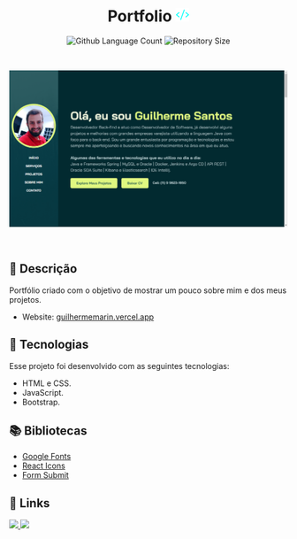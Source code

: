 <h1 align="center">
  Portfolio <img width="25px" src="https://raw.githubusercontent.com/EvanderInacio/Portfolio/3954a3ad525e1e2f9f58dac1417aae0abcdd176c/public/icon.svg"/>
</h1>

 <p align="center">  
  <img alt="Github Language Count" src="https://img.shields.io/github/languages/count/xGuiilherme/Portfolio?color=00FFFB">
  <img alt="Repository Size" src="https://img.shields.io/github/repo-size/xGuiilherme/Portfolio?color=00FFFB">
</p>

<br>

![Resultado final do projeto](https://raw.githubusercontent.com/xGuiilherme/Portfolio/master/assets/images/thumb.png)

<br>

## 📝 Descrição 

Portfólio criado com o objetivo de mostrar um pouco sobre mim e dos meus projetos.

- Website: [guilhermemarin.vercel.app](https://guilhermemarin.vercel.app/)

## 🚀 Tecnologias

Esse projeto foi desenvolvido com as seguintes tecnologias:

- HTML e CSS.
- JavaScript.
- Bootstrap.

## 📚 Bibliotecas

- [Google Fonts](https://fonts.google.com/)
- [React Icons](https://react-icons.github.io/react-icons/)
- [Form Submit](https://formsubmit.co/)

## 🔗 Links

<p align="left">

 <a href="https://www.linkedin.com/in//guilhermehm" alt="Linkedin">
  <img src="https://img.shields.io/badge/-Linkedin-000?style=for-the-badge&logo=Linkedin&logoColor=0A66C2&link=https://www.linkedin.com/in/guilhermehm"/> 
 </a>  

 <a href="https://guilhermemarin.vercel.app" alt="Portfolio">
  <img src="https://img.shields.io/badge/my_portfolio-000?style=for-the-badge&logo=ko-fi&logoColor=FFF&link=https://www.guilhermemarin.com/"/>
 </a>

 </p>
